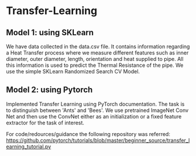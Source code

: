 # Transfer-Learning

## Model 1: using SKLearn

We have data collected in the data.csv file. It contains information regarding a Heat Transfer process where we measure different features such as inner diameter, outer diameter, length, orientation and heat supplied to pipe. All this information is used to predict the Thermal Resistance of the pipe. We use the simple SKLearn Randomized Search CV Model.

## Model 2: using Pytorch

Implemented Transfer Learning using PyTorch documentation. The task is to distinguish between 'Ants' and 'Bees'. We use pretrained ImageNet Conv Net and then use the ConvNet either as an initialization or a fixed feature extractor for the task of interest.

For code/redources/guidance the following repository was referred: https://github.com/pytorch/tutorials/blob/master/beginner_source/transfer_learning_tutorial.py
